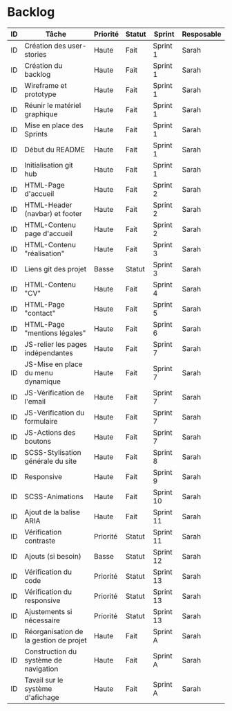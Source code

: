 # Backlog


| ID | Tâche                               | Priorité | Statut | Sprint |Resposable |
|----|-------------------------------------|----------|--------|--------|-----------|
| ID | Création des user-stories           | Haute | Fait | Sprint 1 |Sarah |
| ID | Création du backlog                 | Haute | Fait | Sprint 1 |Sarah |
| ID | Wireframe et prototype              | Haute | Fait | Sprint 1 |Sarah |
| ID | Réunir le matériel graphique        | Haute | Fait | Sprint 1 |Sarah |
| ID | Mise en place des Sprints           | Haute | Fait | Sprint 1 |Sarah |
| ID | Début du README                     | Haute | Fait | Sprint 1 |Sarah |
| ID | Initialisation git hub              | Haute | Fait | Sprint 1 |Sarah |
| ID | HTML-Page d'accueil                 | Haute | Fait | Sprint 2 |Sarah |
| ID | HTML-Header (navbar) et footer      | Haute | Fait | Sprint 2 |Sarah |
| ID | HTML-Contenu page d'accueil         | Haute | Fait | Sprint 2 |Sarah |
| ID | HTML-Contenu "réalisation"          | Haute | Fait | Sprint 3 |Sarah |
| ID | Liens git des projet                | Basse    | Statut | Sprint 3 |Sarah |
| ID | HTML-Contenu "CV"                   | Haute | Fait | Sprint 4 |Sarah |
| ID | HTML-Page "contact"                 | Haute | Fait | Sprint 5 |Sarah |
| ID | HTML-Page "mentions légales"        | Haute | Fait | Sprint 6 |Sarah |
| ID | JS-relier les pages indépendantes   | Haute | Fait | Sprint 7|Sarah |
| ID | JS-Mise en place du menu dynamique  | Haute | Fait | Sprint 7 |Sarah |
| ID | JS-Vérification de l'email          | Haute | Fait | Sprint 7 |Sarah |
| ID | JS-Vérification du formulaire       | Haute | Fait | Sprint 7 |Sarah |
| ID | JS-Actions des boutons              | Haute | Fait | Sprint 7 |Sarah |
| ID | SCSS-Stylisation générale du site   | Haute | Fait | Sprint 8|Sarah |
| ID | Responsive                          | Haute | Fait | Sprint 9 |Sarah |
| ID | SCSS-Animations                     | Haute | Fait | Sprint 10 |Sarah |
| ID | Ajout de la balise ARIA             | Haute | Fait | Sprint 11 |Sarah |
| ID | Vérification contraste              | Priorité | Statut | Sprint 11 |Sarah |
| ID | Ajouts (si besoin)                  | Basse | Statut | Sprint 12 |Sarah |
| ID | Vérification du code                | Priorité | Statut | Sprint 13 |Sarah |
| ID | Vérification du responsive          | Priorité | Statut | Sprint 13 |Sarah |
| ID | Ajustements si nécessaire           | Priorité | Statut | Sprint 13 |Sarah |
| ID | Réorganisation de la gestion de projet  | Haute | Fait | Sprint A |Sarah |
| ID | Construction du système de navigation   | Haute | Fait | Sprint A |Sarah |
| ID | Tavail sur le système d'afichage        | Haute | Fait | Sprint A |Sarah |
